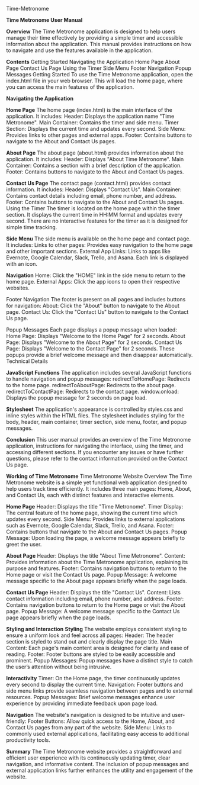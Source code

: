  Time-Metronome


**Time Metronome User Manual**

**Overview**
The Time Metronome application is designed to help users manage their time effectively by 
providing a simple timer and accessible information about the application. This manual provides 
instructions on how to navigate and use the features available in the application.

**Contents**
Getting Started
Navigating the Application
Home Page
About Page
Contact Us Page
Using the Timer
Side Menu
Footer Navigation
Popup Messages
Getting Started
To use the Time Metronome application, open the index.html file in your web browser. This will 
load the home page, where you can access the main features of the application.

**Navigating the Application**

**Home Page**
The home page (index.html) is the main interface of the application. It includes:
Header: Displays the application name "Time Metronome".
Main Container: Contains the timer and side menu.
Timer Section: Displays the current time and updates every second.
Side Menu: Provides links to other pages and external apps.
Footer: Contains buttons to navigate to the About and Contact Us pages.

**About Page**
The about page (about.html) provides information about the application. It includes:
Header: Displays "About Time Metronome".
Main Container: Contains a section with a brief description of the application.
Footer: Contains buttons to navigate to the About and Contact Us pages.

**Contact Us Page**
The contact page (contact.html) provides contact information. It includes:
Header: Displays "Contact Us".
Main Container: Contains contact details including email, phone number, and address.
Footer: Contains buttons to navigate to the About and Contact Us pages.
Using the Timer
The timer is located on the home page within the timer section. It displays the current time in 
HH:MM
format and updates every second. There are no interactive features for the timer as it is 
designed for simple time tracking.

**Side Menu**
The side menu is available on the home page and contact page. It includes:
Links to other pages: Provides easy navigation to the home page and other important sections.
External App Links: Links to apps like Evernote, Google Calendar, Slack, Trello, and Asana. Each 
link is displayed with an icon.

**Navigation**
Home: Click the "HOME" link in the side menu to return to the home page.
External Apps: Click the app icons to open their respective websites.

Footer Navigation
The footer is present on all pages and includes buttons for navigation:
About: Click the "About" button to navigate to the About page.
Contact Us: Click the "Contact Us" button to navigate to the Contact Us page.

Popup Messages
Each page displays a popup message when loaded:
Home Page: Displays "Welcome to the Home Page" for 2 seconds.
About Page: Displays "Welcome to the About Page" for 2 seconds.
Contact Us Page: Displays "Welcome to the Contact Page" for 2 seconds.
These popups provide a brief welcome message and then disappear automatically.
Technical Details

**JavaScript Functions**
The application includes several JavaScript functions to handle navigation and popup 
messages:
redirectToHomePage: Redirects to the home page.
redirectToAboutPage: Redirects to the about page.
redirectToContactPage: Redirects to the contact page.
window.onload: Displays the popup message for 2 seconds on page load.

**Stylesheet**
The application's appearance is controlled by styles.css and inline styles within the HTML 
files. The stylesheet includes styling for the body, header, main container, timer section, 
side menu, footer, and popup messages.

**Conclusion**
This user manual provides an overview of the Time Metronome application, instructions 
for navigating the interface, using the timer, and accessing different sections. If you 
encounter any issues or have further questions, please refer to the contact information 
provided on the Contact Us page.




**Working of Time Metronome**
Time Metronome Website Overview
The Time Metronome website is a simple yet functional web application designed to 
help users track time efficiently. It includes three main pages: Home, About, and Contact 
Us, each with distinct features and interactive elements.

**Home Page**
Header: Displays the title "Time Metronome".
Timer Display: The central feature of the home page, showing the current time which 
updates every second.
Side Menu: Provides links to external applications such as Evernote, Google Calendar, 
Slack, Trello, and Asana.
Footer: Contains buttons that navigate to the About and Contact Us pages.
Popup Message: Upon loading the page, a welcome message appears briefly to greet 
the user.

**About Page**
Header: Displays the title "About Time Metronome".
Content: Provides information about the Time Metronome application, explaining its 
purpose and features.
Footer: Contains navigation buttons to return to the Home page or visit the Contact Us 
page.
Popup Message: A welcome message specific to the About page appears briefly when 
the page loads.

**Contact Us Page**
Header: Displays the title "Contact Us".
Content: Lists contact information including email, phone number, and address.
Footer: Contains navigation buttons to return to the Home page or visit the About page.
Popup Message: A welcome message specific to the Contact Us page appears briefly 
when the page loads.

**Styling and Interaction**
**Styling**
The website employs consistent styling to ensure a uniform look and feel across all 
pages:
Header: The header section is styled to stand out and clearly display the page title.
Main Content: Each page's main content area is designed for clarity and ease of reading.
Footer: Footer buttons are styled to be easily accessible and prominent.
Popup Messages: Popup messages have a distinct style to catch the user’s attention 
without being intrusive.

**Interactivity**
Timer: On the Home page, the timer continuously updates every second to display the 
current time.
Navigation: Footer buttons and side menu links provide seamless navigation between 
pages and to external resources.
Popup Messages: Brief welcome messages enhance user experience by providing 
immediate feedback upon page load.

**Navigation**
The website's navigation is designed to be intuitive and user-friendly:
Footer Buttons: Allow quick access to the Home, About, and Contact Us pages from any 
part of the website.
Side Menu: Links to commonly used external applications, facilitating easy access to 
additional productivity tools.




**Summary**
The Time Metronome website provides a straightforward and efficient user experience 
with its continuously updating timer, clear navigation, and informative content. The 
inclusion of popup messages and external application links further enhances the utility
and engagement of the website.
